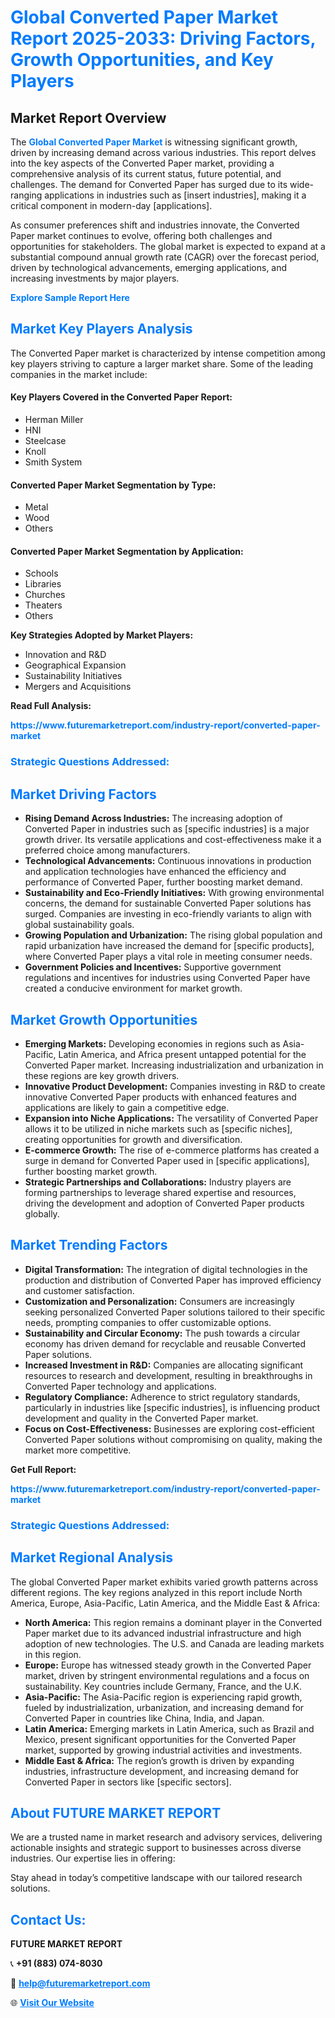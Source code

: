 <h1 style="color: #007BFF;">Global Converted Paper Market Report 2025-2033: Driving Factors, Growth Opportunities, and Key Players</h1>

<section id="overview">
<h2>Market Report Overview</h2>
<p>The <a href="https://www.futuremarketreport.com/industry-report/converted-paper-market" style="color: #007BFF; text-decoration: none;"><strong>Global Converted Paper Market</strong></a> is witnessing significant growth, driven by increasing demand across various industries. This report delves into the key aspects of the Converted Paper market, providing a comprehensive analysis of its current status, future potential, and challenges. The demand for Converted Paper has surged due to its wide-ranging applications in industries such as [insert industries], making it a critical component in modern-day [applications].</p>
<p>As consumer preferences shift and industries innovate, the Converted Paper market continues to evolve, offering both challenges and opportunities for stakeholders. The global market is expected to expand at a substantial compound annual growth rate (CAGR) over the forecast period, driven by technological advancements, emerging applications, and increasing investments by major players.</p>
</section>

<section id="overview">
<p><a href="https://www.futuremarketreport.com/request-sample/reportId=34677" style="color: #007BFF; text-decoration: none;"><strong>Explore Sample Report Here</strong></a></p>
</section>

<section id="key-players">
<h2 style="color: #007BFF;">Market Key Players Analysis</h2>
<p>The Converted Paper market is characterized by intense competition among key players striving to capture a larger market share. Some of the leading companies in the market include:</p>
<h4>Key Players Covered in the Converted Paper Report:</h4>
<ul><li>Herman Miller</li><li>HNI</li><li>Steelcase</li><li>Knoll</li><li>Smith System</li></ul>
<h4>Converted Paper Market Segmentation by Type:</h4>
<ul><li>Metal</li><li>Wood</li><li>Others</li></ul>

<h4>Converted Paper Market Segmentation by Application:</h4>
<ul><li>Schools</li><li>Libraries</li><li>Churches</li><li>Theaters</li><li>Others</li></ul>
<p><strong>Key Strategies Adopted by Market Players:</strong></p>
<ul>
<li>Innovation and R&D</li>
<li>Geographical Expansion</li>
<li>Sustainability Initiatives</li>
<li>Mergers and Acquisitions</li>
</ul>
</section>

<section>
<p><strong>Read Full Analysis: </strong></p><a href="https://www.futuremarketreport.com/industry-report/converted-paper-market" style="color: #007BFF; text-decoration: none;"><strong>https://www.futuremarketreport.com/industry-report/converted-paper-market</strong></a>
<h3 style="color: #007BFF;">Strategic Questions Addressed:</h3>
</section>

<section id="driving-factors">
<h2 style="color: #007BFF;">Market Driving Factors</h2>
<ul>
<li><strong>Rising Demand Across Industries:</strong> The increasing adoption of Converted Paper in industries such as [specific industries] is a major growth driver. Its versatile applications and cost-effectiveness make it a preferred choice among manufacturers.</li>
<li><strong>Technological Advancements:</strong> Continuous innovations in production and application technologies have enhanced the efficiency and performance of Converted Paper, further boosting market demand.</li>
<li><strong>Sustainability and Eco-Friendly Initiatives:</strong> With growing environmental concerns, the demand for sustainable Converted Paper solutions has surged. Companies are investing in eco-friendly variants to align with global sustainability goals.</li>
<li><strong>Growing Population and Urbanization:</strong> The rising global population and rapid urbanization have increased the demand for [specific products], where Converted Paper plays a vital role in meeting consumer needs.</li>
<li><strong>Government Policies and Incentives:</strong> Supportive government regulations and incentives for industries using Converted Paper have created a conducive environment for market growth.</li>
</ul>
</section>

<section id="growth-opportunities">
<h2 style="color: #007BFF;">Market Growth Opportunities</h2>
<ul>
<li><strong>Emerging Markets:</strong> Developing economies in regions such as Asia-Pacific, Latin America, and Africa present untapped potential for the Converted Paper market. Increasing industrialization and urbanization in these regions are key growth drivers.</li>
<li><strong>Innovative Product Development:</strong> Companies investing in R&D to create innovative Converted Paper products with enhanced features and applications are likely to gain a competitive edge.</li>
<li><strong>Expansion into Niche Applications:</strong> The versatility of Converted Paper allows it to be utilized in niche markets such as [specific niches], creating opportunities for growth and diversification.</li>
<li><strong>E-commerce Growth:</strong> The rise of e-commerce platforms has created a surge in demand for Converted Paper used in [specific applications], further boosting market growth.</li>
<li><strong>Strategic Partnerships and Collaborations:</strong> Industry players are forming partnerships to leverage shared expertise and resources, driving the development and adoption of Converted Paper products globally.</li>
</ul>
</section>

<section id="trending-factors">
<h2 style="color: #007BFF;">Market Trending Factors</h2>
<ul>
<li><strong>Digital Transformation:</strong> The integration of digital technologies in the production and distribution of Converted Paper has improved efficiency and customer satisfaction.</li>
<li><strong>Customization and Personalization:</strong> Consumers are increasingly seeking personalized Converted Paper solutions tailored to their specific needs, prompting companies to offer customizable options.</li>
<li><strong>Sustainability and Circular Economy:</strong> The push towards a circular economy has driven demand for recyclable and reusable Converted Paper solutions.</li>
<li><strong>Increased Investment in R&D:</strong> Companies are allocating significant resources to research and development, resulting in breakthroughs in Converted Paper technology and applications.</li>
<li><strong>Regulatory Compliance:</strong> Adherence to strict regulatory standards, particularly in industries like [specific industries], is influencing product development and quality in the Converted Paper market.</li>
<li><strong>Focus on Cost-Effectiveness:</strong> Businesses are exploring cost-efficient Converted Paper solutions without compromising on quality, making the market more competitive.</li>
</ul>
</section>

<section>
<p><strong>Get Full Report: </strong></p><a href="https://www.futuremarketreport.com/industry-report/converted-paper-market" style="color: #007BFF; text-decoration: none;"><strong>https://www.futuremarketreport.com/industry-report/converted-paper-market</strong></a>
<h3 style="color: #007BFF;">Strategic Questions Addressed:</h3>
</section>


<section id="regional-analysis">
<h2 style="color: #007BFF;">Market Regional Analysis</h2>
<p>The global Converted Paper market exhibits varied growth patterns across different regions. The key regions analyzed in this report include North America, Europe, Asia-Pacific, Latin America, and the Middle East & Africa:</p>
<ul>
<li><strong>North America:</strong> This region remains a dominant player in the Converted Paper market due to its advanced industrial infrastructure and high adoption of new technologies. The U.S. and Canada are leading markets in this region.</li>
<li><strong>Europe:</strong> Europe has witnessed steady growth in the Converted Paper market, driven by stringent environmental regulations and a focus on sustainability. Key countries include Germany, France, and the U.K.</li>
<li><strong>Asia-Pacific:</strong> The Asia-Pacific region is experiencing rapid growth, fueled by industrialization, urbanization, and increasing demand for Converted Paper in countries like China, India, and Japan.</li>
<li><strong>Latin America:</strong> Emerging markets in Latin America, such as Brazil and Mexico, present significant opportunities for the Converted Paper market, supported by growing industrial activities and investments.</li>
<li><strong>Middle East & Africa:</strong> The region’s growth is driven by expanding industries, infrastructure development, and increasing demand for Converted Paper in sectors like [specific sectors].</li>
</ul>
</section>

<footer>
<h2 style="color: #007BFF;">About FUTURE MARKET REPORT</h2>
<p>We are a trusted name in market research and advisory services, delivering actionable insights and strategic support to businesses across diverse industries. Our expertise lies in offering:</p>

<p>Stay ahead in today’s competitive landscape with our tailored research solutions.</p>

<h2 style="color: #007BFF;">Contact Us:</h2>
<p><strong>FUTURE MARKET REPORT</strong></p>
<p>📞 <strong>+91 (883) 074-8030</strong></p>
<p>📧 <strong><a href="mailto:help@futuremarketreport.com" style="color: #007BFF;">help@futuremarketreport.com</a></strong></p>
<p>🌐 <strong><a href="https://www.futuremarketreport.com/" style="color: #007BFF;">Visit Our Website</a></strong></p>
</footer>